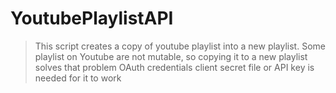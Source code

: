 # YoutubePlaylistAPI
> This script creates a copy of youtube playlist into a new playlist. Some playlist on Youtube are not mutable, so copying it to a new playlist solves that problem
> OAuth credentials client secret file or API key is needed for it to work
